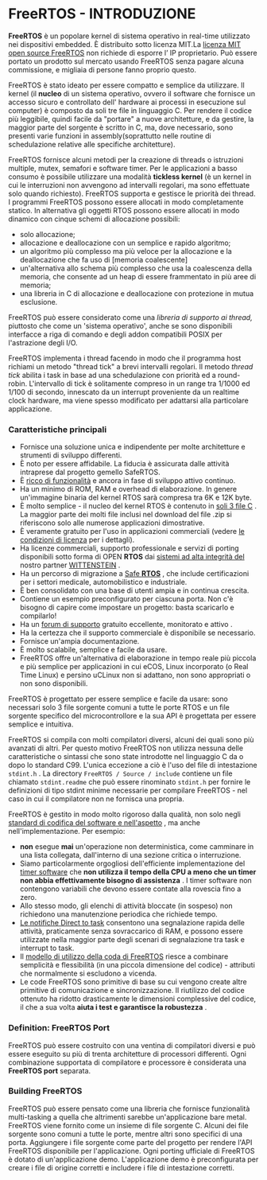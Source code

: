 # FreeRTOS - INTRODUZIONE



**FreeRTOS**  è un popolare kernel di sistema operativo in real-time utilizzato nei dispositivi embedded. È distribuito sotto licenza MIT.La [licenza MIT open source FreeRTOS](https://translate.googleusercontent.com/translate_c?depth=1&hl=it&pto=aue&rurl=translate.google.it&sl=auto&sp=nmt4&tl=it&u=https://www.freertos.org/a00114.html&usg=ALkJrhgm47I2_nI4oeorECFDxkXGJxTRLg) non richiede di esporre l’ IP proprietario. Può essere portato un  prodotto sul mercato usando FreeRTOS senza pagare alcuna commissione, e migliaia di persone fanno  proprio questo.

FreeRTOS è stato ideato per essere compatto e semplice da utilizzare. Il kernel (il **nucleo** di un sistema operativo, ovvero il software che fornisce un accesso sicuro e controllato dell' hardware ai processi in esecuzione sul computer) è composto da soli tre file in linguaggio C. Per rendere il codice più leggibile, quindi facile da "portare" a nuove architetture, e da gestire, la maggior parte del sorgente è scritto in C, ma, dove necessario, sono presenti varie funzioni in assembly(soprattutto nelle routine di schedulazione relative alle specifiche architetture).

FreeRTOS fornisce alcuni metodi per la creazione di threads o istruzioni multiple, mutex, semafori e software timer. Per le applicazioni a basso consumo è possibile utilizzare una modalità **tickless kernel** (è un kernel in cui le interruzioni non avvengono ad intervalli regolari, ma sono effettuate solo quando richiesto). FreeRTOS supporta e gestisce le priorità dei thread. I programmi  FreeRTOS possono essere allocati in modo completamente statico. In  alternativa gli oggetti RTOS possono essere allocati in modo dinamico  con cinque schemi di allocazione possibili:

- solo allocazione;
- allocazione e deallocazione con un semplice e rapido algoritmo;
- un algoritmo più complesso ma più veloce per la allocazione e la deallocazione che fa uso di  [memoria coalescente]
- un'alternativa allo schema più complesso che usa la coalescenza  della memoria, che consente ad un heap di essere frammentato in più aree di memoria;
- una libreria in C di allocazione e deallocazione con protezione in mutua esclusione.

 FreeRTOS può essere considerato come una *libreria di supporto ai thread,* piuttosto che come un 'sistema operativo', anche se sono disponibili  interfacce a riga di comando e degli addon compatibili POSIX per  l'astrazione degli I/O.

FreeRTOS implementa i thread facendo in modo che il programma host richiami  un metodo "thread tick" a brevi intervalli regolari. Il metodo *thread tick* abilita i task in base ad una schedulazione con priorità ed a  round-robin. L'intervallo di tick è solitamente compreso in un range tra 1/1000 ed 1/100 di secondo, innescato da un interrupt proveniente da un realtime clock hardware, ma viene spesso modificato per adattarsi alla  particolare applicazione.

### Caratteristiche principali

- Fornisce una soluzione unica e indipendente per molte architetture e strumenti di sviluppo differenti.
- È noto per essere affidabile. La fiducia è assicurata dalle attività intraprese dal progetto gemello SafeRTOS.
- È [ricco di funzionalità](https://translate.googleusercontent.com/translate_c?depth=1&hl=it&pto=aue&rurl=translate.google.it&sl=auto&sp=nmt4&tl=it&u=https://www.freertos.org/features.html&usg=ALkJrhhqfJJp4QMGfktMl0MYI0DHNqtagQ) e ancora in fase di sviluppo attivo continuo.
- Ha un minimo di ROM, RAM e overhead di elaborazione. In genere un'immagine binaria del kernel RTOS sarà compresa tra 6K e 12K byte.
- È molto semplice - il nucleo del kernel RTOS è contenuto in [soli 3 file C](https://translate.googleusercontent.com/translate_c?depth=1&hl=it&pto=aue&rurl=translate.google.it&sl=auto&sp=nmt4&tl=it&u=https://www.freertos.org/a00017.html&usg=ALkJrhgUkLwZOHksJXzgcjhtPdx86dP5NA) . La maggior parte dei molti file inclusi nel download del file .zip si riferiscono solo alle numerose applicazioni dimostrative.
- È veramente gratuito per l'uso in applicazioni commerciali (vedere [le condizioni di licenza](https://translate.googleusercontent.com/translate_c?depth=1&hl=it&pto=aue&rurl=translate.google.it&sl=auto&sp=nmt4&tl=it&u=https://www.freertos.org/a00114.html&usg=ALkJrhgm47I2_nI4oeorECFDxkXGJxTRLg) per i dettagli).
- Ha licenze commerciali, supporto professionale e servizi di porting disponibili sotto forma di OPEN **RTOS** dai [sistemi ad alta integrità del](https://translate.googleusercontent.com/translate_c?depth=1&hl=it&pto=aue&rurl=translate.google.it&sl=auto&sp=nmt4&tl=it&u=https://www.highintegritysystems.com/&usg=ALkJrhimgIqvFS6R1Qm32B9hCWaVWX2W6Q) nostro partner [WITTENSTEIN](https://translate.googleusercontent.com/translate_c?depth=1&hl=it&pto=aue&rurl=translate.google.it&sl=auto&sp=nmt4&tl=it&u=https://www.highintegritysystems.com/&usg=ALkJrhimgIqvFS6R1Qm32B9hCWaVWX2W6Q) .
- Ha un percorso di migrazione a [Safe **RTOS**](https://translate.googleusercontent.com/translate_c?depth=1&hl=it&pto=aue&rurl=translate.google.it&sl=auto&sp=nmt4&tl=it&u=https://www.highintegritysystems.com/&usg=ALkJrhimgIqvFS6R1Qm32B9hCWaVWX2W6Q) , che include certificazioni per i settori medicale, automobilistico e industriale.
- È ben consolidato con una base di utenti ampia e in continua crescita.
- Contiene un esempio preconfigurato per ciascuna porta. Non c'è bisogno di capire come impostare un progetto: basta scaricarlo e compilarlo!
- Ha un [forum di supporto](https://translate.googleusercontent.com/translate_c?depth=1&hl=it&pto=aue&rurl=translate.google.it&sl=auto&sp=nmt4&tl=it&u=https://forums.freertos.org/&usg=ALkJrhgms6eoI3VsVzgfWiFOcd_00NJFow) gratuito eccellente, monitorato e attivo .
- Ha la certezza che il supporto commerciale è disponibile se necessario.
- Fornisce un'ampia documentazione.
- È molto scalabile, semplice e facile da usare.
- FreeRTOS offre un'alternativa di elaborazione in tempo reale più piccola e più  semplice per applicazioni in cui eCOS, Linux incorporato (o Real Time  Linux) e persino uCLinux non si adattano, non sono appropriati o non  sono disponibili.

FreeRTOS è progettato per essere semplice e facile da usare: sono necessari solo 3 file sorgente comuni a tutte le porte RTOS e un file sorgente  specifico del microcontrollore e la sua API è progettata per essere  semplice e intuitiva.

FreeRTOS si compila con molti compilatori diversi, alcuni dei quali sono più avanzati di altri. Per questo motivo FreeRTOS non utilizza nessuna delle caratteristiche o  sintassi che sono state introdotte nel linguaggio C da o dopo lo  standard C99. L'unica eccezione a ciò è l'uso del file di intestazione `stdint.h` . La directory `FreeRTOS / Source / include` contiene un file chiamato `stdint.readme` che può essere rinominato `stdint.h` per fornire le definizioni di tipo stdint minime necessarie per  compilare FreeRTOS - nel caso in cui il compilatore non ne fornisca una  propria.

FreeRTOS è gestito in modo molto rigoroso dalla qualità, non solo negli [standard di codifica del software e nell'aspetto](https://translate.googleusercontent.com/translate_c?depth=1&hl=it&pto=aue&rurl=translate.google.it&sl=auto&sp=nmt4&tl=it&u=https://www.freertos.org/FreeRTOS-Coding-Standard-and-Style-Guide.html&usg=ALkJrhhi8GzIS6aiXwu6EeV1TFhNWwrcKA) , ma anche nell'implementazione. Per esempio:

- **non** esegue **mai** un'operazione non deterministica, come camminare in una lista collegata, dall'interno di una sezione critica o interruzione.
- Siamo particolarmente orgogliosi dell'efficiente implementazione del [timer software](https://translate.googleusercontent.com/translate_c?depth=1&hl=it&pto=aue&rurl=translate.google.it&sl=auto&sp=nmt4&tl=it&u=https://www.freertos.org/RTOS-software-timer.html&usg=ALkJrhjwnnOpN232Nya-zHOFWOkw4Cqqjw) che **non utilizza il tempo della CPU a meno che un timer non abbia effettivamente bisogno di assistenza** . I timer software non contengono variabili che devono essere contate alla rovescia fino a zero.
- Allo stesso modo, gli elenchi di attività bloccate (in sospeso) non richiedono una manutenzione periodica che richiede tempo.
- [Le notifiche Direct to task](https://translate.googleusercontent.com/translate_c?depth=1&hl=it&pto=aue&rurl=translate.google.it&sl=auto&sp=nmt4&tl=it&u=https://www.freertos.org/RTOS-task-notifications.html&usg=ALkJrhjokql7Mi8oBosbKgLk3VzgmujvLQ) consentono una segnalazione rapida delle attività, praticamente senza  sovraccarico di RAM, e possono essere utilizzate nella maggior parte  degli scenari di segnalazione tra task e interrupt to task.
- Il [modello di utilizzo della coda di FreeRTOS](https://translate.googleusercontent.com/translate_c?depth=1&hl=it&pto=aue&rurl=translate.google.it&sl=auto&sp=nmt4&tl=it&u=https://www.freertos.org/Embedded-RTOS-Queues.html&usg=ALkJrhhCeYlcG4FF_rFV7mB3dLNT4Mb4ZQ) riesce a combinare semplicità e flessibilità (in una piccola dimensione del codice) - attributi che normalmente si escludono a vicenda.
- Le code FreeRTOS sono primitive di base su cui vengono create altre primitive di comunicazione e sincronizzazione. Il riutilizzo del codice ottenuto ha ridotto drasticamente le dimensioni complessive del codice, il che a sua volta **aiuta i test e garantisce la robustezza** .

### Definition: FreeRTOS Port

FreeRTOS può essere costruito con una ventina di compilatori diversi e può essere eseguito su più di trenta architetture di processori differenti. Ogni combinazione supportata di compilatore e processore è considerata una **FreeRTOS port** separata.

### Building FreeRTOS

FreeRTOS può essere pensato come una libreria che fornisce funzionalità multi-tasking a quella che altrimenti sarebbe un'applicazione bare metal. FreeRTOS viene fornito come un insieme di file sorgente C. Alcuni dei file sorgente sono comuni a tutte le porte, mentre altri sono specifici di una porta. Aggiungere i file sorgente come parte del  progetto per rendere l'API FreeRTOS disponibile per l'applicazione. Ogni porting ufficiale di FreeRTOS è dotato di un'applicazione demo. L'applicazione demo è preconfigurata per creare i file di origine corretti e includere i file di intestazione corretti.